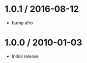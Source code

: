 
1.0.1 / 2016-08-12
==================

  * bump afro

1.0.0 / 2010-01-03
==================

  * Initial release
